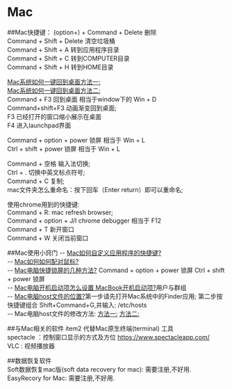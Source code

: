 # Mac
##Mac快捷键：
(option+) + Command + Delete  删除   
Command + Shift + Delete  清空垃圾桶   
Command + Shift + A  转到应用程序目录    
Command + Shift + C  转到COMPUTER目录   
Command + Shift + H  转到HOME目录 

[Mac系统如何一键回到桌面方法一:](http://jingyan.baidu.com/article/2f9b480dbfbdf841cb6cc2b6.html)  
[Mac系统如何一键回到桌面方法二:](http://bbs.feng.com/read-htm-tid-8127773.html)  
Command + F3  回到桌面  相当于window下的 Win + D  
Command+shift+F3  动画渐变回到桌面;  
F3 已经打开的窗口缩小展示在桌面  
F4 进入launchpad界面  

Command + option + power  锁屏  相当于 Win + L  
Ctrl + shift + power 锁屏  相当于 Win + L  

Command + 空格  输入法切换;  
Ctrl + . 切换中英文标点符号;  
Command + C 复制;  
mac文件夹怎么重命名：按下回车（Enter return）即可以重命名;  

使用chrome用到的快捷键:  
Command + R:  mac refresh browser;  
Command + option + J/I chrome debugger 相当于 F12  
Command + T 新开窗口  
Command + W 关闭当前窗口  

##Mac使用小窍门
-- [Mac如何自定义应用程序的快捷键?](http://www.macx.cn/thread-2133104-1-1.html)   
-- [Mac如何如何配对鼠标?](http://www.pc6.com/edu/80989.html)  
-- [Mac电脑快捷锁屏的几种方法?](http://jingyan.baidu.com/article/495ba84107f25538b30ede04.html) Command + option + power  锁屏 Ctrl + shift + power 锁屏  
-- [Mac电脑开机启动项怎么设置 MacBook开机启动项?](http://jingyan.baidu.com/article/c35dbcb0cc8d238916fcbcfb.html)用户与群组  
-- [Mac电脑host文件的位置?](http://jingyan.baidu.com/article/0eb457e50554d603f1a90514.html)第一步请先打开Mac系统中的Finder应用; 第二步按快捷键组合 Shift+Command+G,并输入: /etc/hosts  
-- Mac电脑host文件的修改方法:
[方法一:](http://jingyan.baidu.com/article/72ee561a538655e16038df59.html) 
[方法二:](http://blog.csdn.net/fanjunxi1990/article/details/21532655) 

##与Mac相关的软件
item2  代替Mac原生终端(terminal) 工具  
spectacle ：控制窗口显示的方式及方位  https://www.spectacleapp.com/   
VLC : 视频播放器 

##数据恢复软件  
Soft数据恢复mac版(soft data recovery for mac): 需要注册,不好用.  
EasyRecory for Mac: 需要注册,不好用.  
